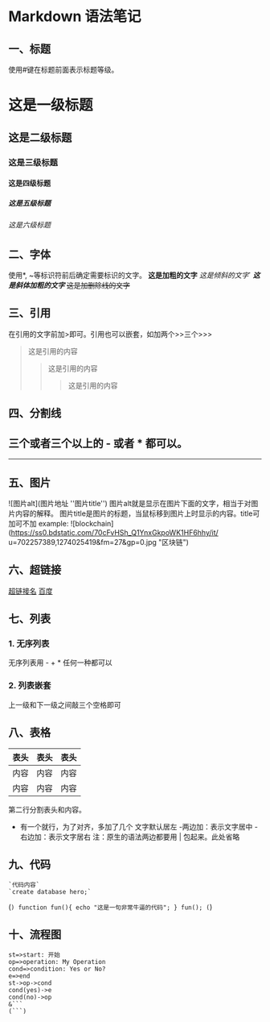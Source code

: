 # Markdown 语法笔记

## 一、标题
使用#键在标题前面表示标题等级。
# 这是一级标题
## 这是二级标题
### 这是三级标题
#### 这是四级标题
##### 这是五级标题
###### 这是六级标题

## 二、字体
使用*, ~等标识符前后确定需要标识的文字。
**这是加粗的文字**
*这是倾斜的文字*`
***这是斜体加粗的文字***
~~这是加删除线的文字~~

## 三、引用
在引用的文字前加>即可。引用也可以嵌套，如加两个>>三个>>>
>这是引用的内容
>>这是引用的内容
>>>这是引用的内容

## 四、分割线
三个或者三个以上的 - 或者 * 都可以。
---
***

## 五、图片
![图片alt](图片地址 ''图片title'')
图片alt就是显示在图片下面的文字，相当于对图片内容的解释。
图片title是图片的标题，当鼠标移到图片上时显示的内容。title可加可不加
example:
![blockchain](https://ss0.bdstatic.com/70cFvHSh_Q1YnxGkpoWK1HF6hhy/it/
u=702257389,1274025419&fm=27&gp=0.jpg "区块链")

## 六、超链接
[超链接名](超链接地址 "超链接title")
[百度](http://baidu.com)

## 七、列表
### 1. 无序列表
无序列表用 - + * 任何一种都可以
### 2. 列表嵌套
上一级和下一级之间敲三个空格即可

## 八、表格
表头|表头|表头
---|:--:|---:
内容|内容|内容
内容|内容|内容

第二行分割表头和内容。
- 有一个就行，为了对齐，多加了几个
文字默认居左
-两边加：表示文字居中
-右边加：表示文字居右
注：原生的语法两边都要用 | 包起来。此处省略

## 九、代码
    `代码内容`
    `create database hero;`
(```)
    function fun(){
         echo "这是一句非常牛逼的代码";
    }
    fun();
(```)

## 十、流程图
```flow
st=>start: 开始
op=>operation: My Operation
cond=>condition: Yes or No?
e=>end
st->op->cond
cond(yes)->e
cond(no)->op
&```
(```)